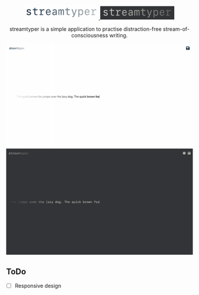 <br />

<div align="center">
  <a href="https://github.com/fuchstim/streamtyper">
    <img src="images/logotype-light.png#gh-light-mode-only" alt="Logo" width="200">
    <img src="images/logotype-dark.png#gh-dark-mode-only" alt="Logo" width="200">
  </a>

  <p align="center">
    streamtyper is a simple application to practise distraction-free stream-of-consciousness writing.
  </p>

  <img src="images/screenshot-light.png#gh-light-mode-only" alt="Screenshot">
  <img src="images/screenshot-dark.png#gh-dark-mode-only" alt="Screenshot">
</div>

## ToDo

- [ ] Responsive design
